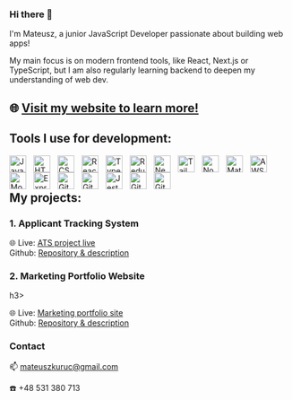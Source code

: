 ### Hi there 👋
I'm Mateusz, a junior JavaScript Developer passionate about building web apps!
<p>My main focus is on modern frontend tools, like React, Next.js or TypeScript, but I am also regularly learning backend to deepen my understanding of web dev. 
</p>

🌐 [Visit my website to learn more!](https://www.mateuszkuruc.com)
---
### <h2>Tools I use for development:</h2>

<img align="left" alt="JavaScript" width="30px" style="padding-right: 10px;" src="https://cdn.jsdelivr.net/gh/devicons/devicon/icons/javascript/javascript-original.svg" />
<img align="left" alt="HTML" width="30px" style="padding-right: 10px;" src="https://cdn.jsdelivr.net/gh/devicons/devicon/icons/html5/html5-original.svg" />    
<img align="left" alt="CSS" width="30px" style="padding-right: 10px;" src="https://cdn.jsdelivr.net/gh/devicons/devicon/icons/css3/css3-original.svg" />     
<img align="left" alt="React" width="30px" style="padding-right: 10px;" src="https://cdn.jsdelivr.net/gh/devicons/devicon/icons/react/react-original.svg" />      
<img align="left" alt="TypeScript" width="30px" style="padding-right: 10px;" src="https://cdn.jsdelivr.net/gh/devicons/devicon/icons/typescript/typescript-original.svg" />    
<img align="left" alt="Redux" width="30px" style="padding-right: 10px;" src="https://cdn.jsdelivr.net/gh/devicons/devicon/icons/redux/redux-original.svg" />    
<img align="left" alt="Next.js" width="30px" style="padding-right: 10px;"  src="https://cdn.jsdelivr.net/gh/devicons/devicon/icons/nextjs/nextjs-original.svg" />     
<img align="left" alt="Tailwind" width="30px" style="padding-right: 10px;" src="https://cdn.jsdelivr.net/gh/devicons/devicon/icons/tailwindcss/tailwindcss-plain.svg" />      
<img align="left" alt="Node.js" width="30px" style="padding-right: 10px;"  src="https://cdn.jsdelivr.net/gh/devicons/devicon/icons/nodejs/nodejs-original.svg" />    
<img align="left" alt="Material UI" width="30px" style="padding-right: 10px;"  src="https://cdn.jsdelivr.net/gh/devicons/devicon/icons/materialui/materialui-original.svg" />
<img align="left" alt="AWS" width="30px" style="padding-right: 10px;" src="https://cdn.jsdelivr.net/gh/devicons/devicon/icons/amazonwebservices/amazonwebservices-plain-wordmark.svg" />
<img align="left" alt="MongoDB" width="30px" style="padding-right: 10px;" src="https://cdn.jsdelivr.net/gh/devicons/devicon/icons/mongodb/mongodb-original.svg" />
<img align="left" alt="Express" width="30px" style="padding-right: 10px;" src="https://cdn.jsdelivr.net/gh/devicons/devicon/icons/express/express-original.svg" />
<img align="left" alt="Git" width="30px" style="padding-right: 10px;" src="https://cdn.jsdelivr.net/gh/devicons/devicon/icons/git/git-original.svg" /> 
<img align="left" alt="Github" width="30px" style="padding-right: 10px;"  src="https://cdn.jsdelivr.net/gh/devicons/devicon/icons/github/github-original.svg" />
<img align="left" alt="Jest" width="30px" style="padding-right: 10px;" src="https://cdn.jsdelivr.net/gh/devicons/devicon/icons/jest/jest-plain.svg" />
<img align="left" alt="Git" width="30px" style="padding-right: 10px;"  src="https://cdn.jsdelivr.net/gh/devicons/devicon/icons/graphql/graphql-plain.svg" />     
<img align="left" alt="Git" width="30px" style="padding-right: 10px;" src="https://cdn.jsdelivr.net/gh/devicons/devicon/icons/sass/sass-original.svg" />  



<br/><br/>



### <h2>My projects:</h2>


<h3>1. Applicant Tracking System</h3>



🌐 Live: [ATS project live](https://ats-mateuszkuruc.onrender.com/)  
Github: [Repository & description](https://github.com/MateuszKuruc/ATS-recruitment-app)



<h3>2. Marketing Portfolio Website</h3>h3>



🌐 Live: [Marketing portfolio site](https://www.reklamyfacebook.pl/)  
Github: [Repository & description](https://github.com/MateuszKuruc/marketing-portfolio)


### <h3>Contact</h3>


📫 mateuszkuruc@gmail.com


☎️ +48 531 380 713



